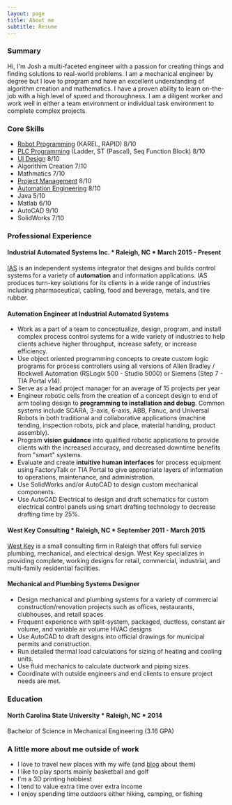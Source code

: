 ```yaml
---
layout: page
title: About me
subtitle: Resume
---
```


### Summary

Hi, I'm Josh a multi-faceted engineer with a passion for creating things and finding solutions to real-world problems. I am a mechanical engineer by degree but I love to program and have an excellent understanding of algorithm creation and mathematics. I have a proven ability to learn on-the-job with a high level of speed and thoroughness. I am a diligent worker and work well in either a team environment or individual task environment to complete complex projects. 

### Core Skills

- [Robot Programming](https://josh-best.github.io/tags/#Robot%20Programming) (KAREL, RAPID)  8/10
- [PLC Programming](https://josh-best.github.io/tags/#PLC%20Programming) (Ladder, ST (Pascal), Seq Function Block)  8/10
- [UI Design](https://josh-best.github.io/tags/#UI%20Design)  8/10
- Algorithim Creation  7/10
- Mathmatics  7/10
- [Project Management](https://josh-best.github.io/tags/#Project%20Management)  8/10
- [Automation Engineering](https://josh-best.github.io/tags/#Automation)  8/10
- Java  5/10
- Matlab  6/10
- AutoCAD  9/10
- SolidWorks  7/10

### Professional Experience
 
 
#### Industrial Automated Systems Inc. * Raleigh, NC * March 2015 - Present
[IAS](http://ias-nc.com/) is an independent systems integrator that designs and builds control systems for a variety of **automation**
and information applications. IAS produces turn-key solutions for its clients in a wide range of industries
including pharmaceutical, cabling, food and beverage, metals, and tire rubber.

#### Automation Engineer at Industrial Automated Systems
- Work as a part of a team to conceptualize, design, program, and install complex process control systems for a wide variety of industries to help clients achieve higher throughput, increase safety, or increase efficiency.
- Use object oriented programming concepts to create custom logic programs for process controllers using all versions of Allen Bradley / Rockwell Automation (RSLogix 500 - Studio 5000) or Siemens (Step 7 - TIA Portal v14).
- Serve as a lead project manager for an average of 15 projects per year
- Engineer robotic cells from the creation of a concept design to end of arm tooling design to **programming to installation and debug**. Common systems include SCARA, 3-axis, 6-axis, ABB, Fanuc, and Universal Robots in both traditional and collaborative applications (machine tending, inspection robots, pick and place, material handing, product assembly).
- Program **vision guidance** into qualified robotic applications to provide clients with the increased accuracy, and decreased downtime benefits from "smart" systems.
- Evaluate and create **intuitive human interfaces** for process equipment using FactoryTalk or TIA Portal to give appropriate layers of information to operations, maintenance, and administration.
- Use SolidWorks and/or AutoCAD to design custom mechanical components.
- Use AutoCAD Electrical to design and draft schematics for custom electrical control panels using smart drafting technology to decrease drafting time by 25%.
 
 
#### West Key Consulting * Raleigh, NC * September 2011 - March 2015
[West Key](http://www.westkeyconsulting.com/) is a small consulting firm in Raleigh that offers full service plumbing, mechanical, and electrical design. West Key specializes in providing complete, working designs for retail, commercial, industrial, and multi-family
residential facilities.

#### Mechanical and Plumbing Systems Designer
- Design mechanical and plumbing systems for a variety of commercial construction/renovation
projects such as offices, restaurants, clubhouses, and retail spaces
- Frequent experience with split-system, packaged, ductless, constant air volume, and variable air
volume HVAC designs
- Use AutoCAD to draft designs into official drawings for municipal permits and construction.
- Run detailed thermal load calculations for sizing of heating and cooling units.
- Use fluid mechanics to calculate ductwork and piping sizes.
- Coordinate with outside engineers and end clients to ensure project needs are met.

### Education


#### North Carolina State University * Raleigh, NC * 2014
Bachelor of Science in Mechanical Engineering (3.16 GPA)


### A little more about me outside of work
- I love to travel new places with my wife (and [blog](https://www.bestcaptured.net/) about them)
- I like to play sports mainly basketball and golf
- I'm a 3D printing hobbiest
- I tend to value extra time over extra income
- I enjoy spending time outdoors either hiking, camping, or fishing
